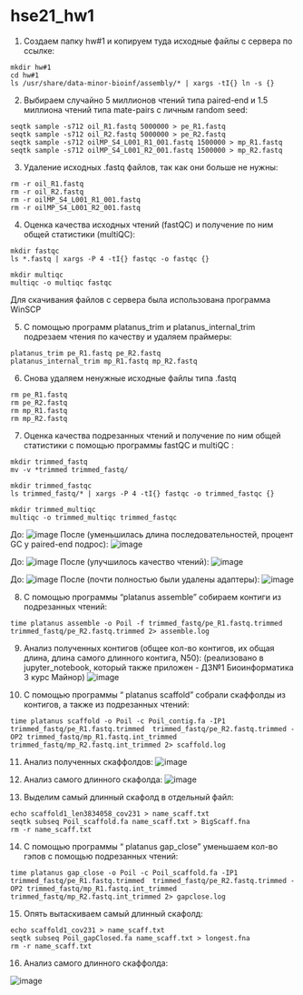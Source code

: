 # hse21_hw1

1) Создаем папку hw#1 и копируем туда исходные файлы с сервера по ссылке:
```
mkdir hw#1
cd hw#1
ls /usr/share/data-minor-bioinf/assembly/* | xargs -tI{} ln -s {}
```
2) Выбираем случайно 5 миллионов чтений типа paired-end и 1.5 миллиона чтений типа mate-pairs с личным random seed:
```
seqtk sample -s712 oil_R1.fastq 5000000 > pe_R1.fastq
seqtk sample -s712 oil_R2.fastq 5000000 > pe_R2.fastq
seqtk sample -s712 oilMP_S4_L001_R1_001.fastq 1500000 > mp_R1.fastq
seqtk sample -s712 oilMP_S4_L001_R2_001.fastq 1500000 > mp_R2.fastq
```
3) Удаление исходных .fastq файлов, так как они больше не нужны:
```
rm -r oil_R1.fastq
rm -r oil_R2.fastq
rm -r oilMP_S4_L001_R1_001.fastq
rm -r oilMP_S4_L001_R2_001.fastq
```
4) Оценка качества исходных чтений (fastQC) и получение по ним общей статистики (multiQC):
```
mkdir fastqc
ls *.fastq | xargs -P 4 -tI{} fastqc -o fastqc {}

mkdir multiqc
multiqc -o multiqc fastqc
```
Для скачивания файлов с сервера была использована программа WinSCP

5) С помощью программ platanus_trim и platanus_internal_trim подрезаем чтения по качеству и удаляем праймеры:
```
platanus_trim pe_R1.fastq pe_R2.fastq 
platanus_internal_trim mp_R1.fastq mp_R2.fastq  
```
6) Cнова удаляем ненужные исходные файлы типа .fastq
```
rm pe_R1.fastq
rm pe_R2.fastq
rm mp_R1.fastq
rm mp_R2.fastq
```
7) Оценка качества подрезанных чтений и получение по ним общей статистики с помощью программы fastQC и multiQC :
```
mkdir trimmed_fastq
mv -v *trimmed trimmed_fastq/
```
```
mkdir trimmed_fastqc
ls trimmed_fastq/* | xargs -P 4 -tI{} fastqc -o trimmed_fastqc {}
```
```
mkdir trimmed_multiqc
multiqc -o trimmed_multiqc trimmed_fastqc
```
До:
![image](https://user-images.githubusercontent.com/60548614/138936116-9dff7817-c184-4ad0-95c2-5185222936f1.png)
После (уменьшилась длина последовательностей, процент GC у paired-end подрос):
![image](https://user-images.githubusercontent.com/60548614/138936182-ccc8a9eb-8353-4a95-97ad-32584821eb76.png)

До:
![image](https://user-images.githubusercontent.com/60548614/138940836-d454f04d-04ce-49f3-8da1-c34b77a196e7.png)
После (улучшилось качество чтений):
![image](https://user-images.githubusercontent.com/60548614/138940874-d524bdc9-9763-40ba-881b-22099ef5c942.png)

До:
![image](https://user-images.githubusercontent.com/60548614/138941583-b2d82c88-b2fb-4000-99b3-b8e75187b521.png)
После (почти полностью были удалены адаптеры):
![image](https://user-images.githubusercontent.com/60548614/138941670-9ade8f28-5abc-408d-95a4-999e7e5c5421.png)


8) С помощью программы “platanus assemble” собираем контиги из подрезанных чтений:
```
time platanus assemble -o Poil -f trimmed_fastq/pe_R1.fastq.trimmed trimmed_fastq/pe_R2.fastq.trimmed 2> assemble.log
```
9) Анализ полученных контигов (общее кол-во контигов, их общая длина, длина самого длинного контига, N50):
(реализовано в jupyter_notebook, который также приложен - ДЗ№1 Биоинформатика 3 курс Майнор)
![image](https://user-images.githubusercontent.com/60548614/138952434-426ac9e4-52d1-49e4-8fd3-0a304086d00a.png)


10) С помощью программы “ platanus scaffold” собрали скаффолды из контигов, а также из подрезанных чтений:

```
time platanus scaffold -o Poil -c Poil_contig.fa -IP1 trimmed_fastq/pe_R1.fastq.trimmed  trimmed_fastq/pe_R2.fastq.trimmed -OP2 trimmed_fastq/mp_R1.fastq.int_trimmed trimmed_fastq/mp_R2.fastq.int_trimmed 2> scaffold.log
```
11) Анализ полученных скаффолдов:
![image](https://user-images.githubusercontent.com/60548614/138952538-44b75902-8cc2-4e5b-8858-0fc87fca5c89.png)

12) Анализ самого длинного скафолда:
![image](https://user-images.githubusercontent.com/60548614/138956512-eacb6b0c-6ebd-478f-ae19-af28347d1ab8.png)

13) Выделим самый длинный скафолд в отдельный файл:
```
echo scaffold1_len3834058_cov231 > name_scaff.txt
seqtk subseq Poil_scaffold.fa name_scaff.txt > BigScaff.fna
rm -r name_scaff.txt
```

14) С помощью программы “ platanus gap_close” уменьшаем кол-во гэпов с помощью подрезанных чтений:
```
time platanus gap_close -o Poil -c Poil_scaffold.fa -IP1 trimmed_fastq/pe_R1.fastq.trimmed  trimmed_fastq/pe_R2.fastq.trimmed -OP2 trimmed_fastq/mp_R1.fastq.int_trimmed trimmed_fastq/mp_R2.fastq.int_trimmed 2> gapclose.log
```

15) Опять вытаскиваем самый длинный скафолд: 
```
echo scaffold1_cov231 > name_scaff.txt
seqtk subseq Poil_gapClosed.fa name_scaff.txt > longest.fna
rm -r name_scaff.txt
```
16) Анализ самого длинного скаффолда:

![image](https://user-images.githubusercontent.com/60548614/138960872-3d74fdb9-f0a3-40dd-98f9-62ea358aaa51.png)
